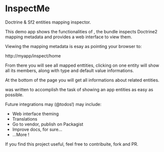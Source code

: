 InspectMe
=========

Doctrine & Sf2 entities mapping inspector.

This demo app shows the functionalities of <EntitiesInspectBundle>, the bundle
inspects Doctrine2 mapping metadata and provides a web interface to view them.

Viewing the mapping metadata is esay as pointing your browser to:

http://myapp/inspect/home

From there you will see all mapped enttities, clicking on one entity will show all
its members, along with type and default value informations.

At the bottom of the page you will get all informations about related entities.

<EntitiesInspectBundle> was written to accomplish the task of showing an app entities
as easy as possible.

Future integrations may (@todos!) may include:

* Web interface theming
* Translations
* Go to vendor, publish on Packagist
* Improve docs, for sure...
* ...More !

If you find this project useful, feel free to contribuite, fork and PR.

